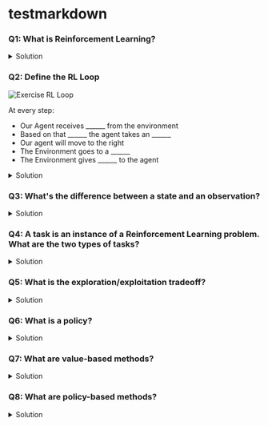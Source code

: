 # testmarkdown

### Q1: What is Reinforcement Learning?

<details>
<summary>Solution</summary>
  
Reinforcement learning is a framework for solving control tasks (also called decision problems) by building agents that learn from the environment by interacting with it through trial and error and receiving rewards (positive or negative) as unique feedback

📖 If you don't remember check 👉 https://huggingface.co/blog/deep-rl-intro#a-formal-definition
  
</details>

### Q2: Define the RL Loop

<img src="assets/img/rl-loop-ex" alt="Exercise RL Loop"/>

At every step:
- Our Agent receives ______ from the environment
- Based on that ______ the agent takes an ______
- Our agent will move to the right
- The Environment goes to a ______
- The Environment gives ______ to the agent

<details>
<summary>Solution</summary>

<img src="assets/img/rl-loop-solution" alt="Exercise RL Solution"/>
  

At every step:
- Our Agent receives **state s0** from the environment
- Based on that **state s0** the agent takes an **action a0**
- Our agent will move to the right
- The Environment goes to a **new state s1**
- The Environment gives **a reward r1** to the agent

</details>


### Q3: What's the difference between a state and an observation?

<details>
<summary>Solution</summary>
  
- *The state* is a **complete description of the state of the world** (there is no hidden information). In a fully observed environment. For instance, in chess game, we receive a state from the environment since we have access to the whole check board information.
  
- *The observation* is a **partial description of the state**. In a partially observed environment. For instance, in Super Mario Bros, we only see a part of the level close to the player, so we receive an observation.

<img src="assets/img/obs_space_recap.jpg" alt="Observation Space Recap"/>  

📖 If you don't remember check 👉 https://huggingface.co/blog/deep-rl-intro#observationsstates-space

</details>

### Q4: A task is an instance of a Reinforcement Learning problem. What are the two types of tasks?
<details>
<summary>Solution</summary>
  
- *Episodic task* : we have a **starting point and an ending point (a terminal state)**. This creates an episode: a list of States, Actions, Rewards, and new States. For instance, think about Super Mario Bros: an episode begin at the launch of a new Mario Level and ending when you’re killed or you reached the end of the level.
  
- *Continous task* : these are tasks that **continue forever (no terminal state)**. In this case, the agent must learn how to choose the best actions and simultaneously interact with the environment.
  
<img src="assets/img/tasks.jpg" alt="Task"/>  
  
📖 If you don't remember check 👉 https://huggingface.co/blog/deep-rl-intro#type-of-tasks

</details>

### Q5: What is the exploration/exploitation tradeoff?

<details>
<summary>Solution</summary>
  
In Reinforcement Learning, we need to **balance how much we explore the environment and how much we exploit what we know about the environment**. 

- *Exploration* is exploring the environment by **trying random actions in order to find more information about the environment**.

- *Exploitation* is **exploiting known information to maximize the reward**.
  
<img src="assets/img/expexpltradeoff.jpg" alt="Exploration/exploitation tradeoff"/>  
  
📖 If you don't remember check 👉 https://huggingface.co/blog/deep-rl-intro#exploration-exploitation-tradeoff
</details>

### Q6: What is a policy?

<details>
<summary>Solution</summary>
  
- The Policy π **is the brain of our Agent**, it’s the function that tell us what action to take given the state we are. So it defines the agent’s behavior at a given time.
  
<img src="assets/img/policy.jpg" alt="Policy"/>  

📖 If you don't remember check 👉 https://huggingface.co/blog/deep-rl-intro#the-policy-%CF%80-the-agents-brain
</details>


### Q7: What are value-based methods?

<details>
<summary>Solution</summary>
  
- Value-based methods is one of the main approaches for solving RL problems.
- In Value-based methods, instead of training a policy function, **we train a value function that maps a state to the expected value of being at that state**.

<img src="assets/img/value.jpg" alt="Value illustration"/>

📖 If you don't remember check 👉 https://huggingface.co/blog/deep-rl-intro#value-based-methods
</details>

### Q8: What are policy-based methods?

<details>
<summary>Solution</summary>
  
- In *Policy-Based Methods*, we learn a **policy function directly**.
- This policy function will **map from each state to the best corresponding action at that state**. Or a **probability distribution over the set of possible actions at that state**.

<img src="assets/img/policy.jpg" alt="Policy illustration"/>
  
📖 If you don't remember check 👉 https://huggingface.co/blog/deep-rl-intro#value-based-methods
  

</details>
